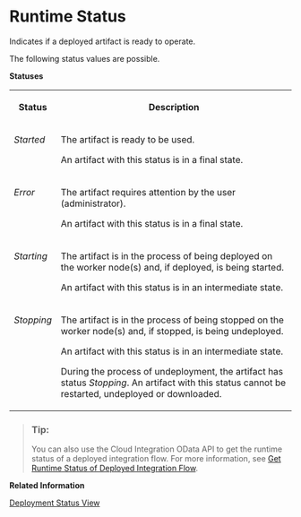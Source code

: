 <!-- loioc14a7b18544f4495ab32e41630074726 -->

# Runtime Status

Indicates if a deployed artifact is ready to operate.

The following status values are possible.

**Statuses**


<table>
<tr>
<th valign="top">

Status



</th>
<th valign="top">

Description



</th>
</tr>
<tr>
<td valign="top">

*Started* 



</td>
<td valign="top">

The artifact is ready to be used.

An artifact with this status is in a final state.



</td>
</tr>
<tr>
<td valign="top">

*Error* 



</td>
<td valign="top">

The artifact requires attention by the user \(administrator\).

An artifact with this status is in a final state.



</td>
</tr>
<tr>
<td valign="top">

*Starting* 



</td>
<td valign="top">

The artifact is in the process of being deployed on the worker node\(s\) and, if deployed, is being started.

An artifact with this status is in an intermediate state.



</td>
</tr>
<tr>
<td valign="top">

*Stopping* 



</td>
<td valign="top">

The artifact is in the process of being stopped on the worker node\(s\) and, if stopped, is being undeployed.

An artifact with this status is in an intermediate state.

During the process of undeployment, the artifact has status *Stopping*. An artifact with this status cannot be restarted, undeployed or downloaded.



</td>
</tr>
</table>

> ### Tip:  
> You can also use the Cloud Integration OData API to get the runtime status of a deployed integration flow. For more information, see [Get Runtime Status of Deployed Integration Flow](../Development/get-runtime-status-of-deployed-integration-flow-49c7336.md).

**Related Information**  


[Deployment Status View](../Development/deployment-status-view-40add87.md "Use this view to see the deployment information of the integration flows and easily navigate to the Monitor view to see the runtime status.")

